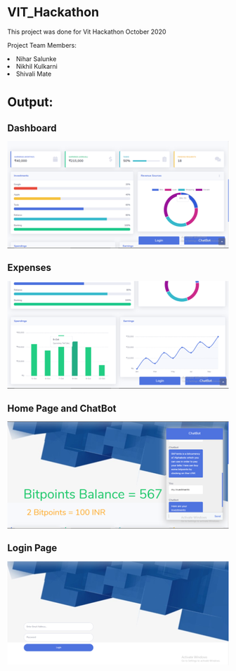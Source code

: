# VIT_Hackathon
This project was done for Vit Hackathon October 2020

Project Team Members:

<li>Nihar Salunke </li>
<li>Nikhil Kulkarni</li>
<li>Shivali Mate</li>



<h1>Output:</h1>
<h2>Dashboard</h2>
    <p align="center">
        <img src="fintech/Output/ss2.png" width="650" >
    </p>
<h2>Expenses</h2>
    <p align="center">
        <img src="fintech/Output/ss3.png" width="650" >
    </p>
<h2>Home Page and ChatBot</h2>
    <p align="center">
        <img src="fintech/Output/ss1.png" width="650" >
    </p>
<h2>Login Page</h2>
    <p align="center">
        <img src="fintech/Output/ss4.png" width="650" >
    </p>
